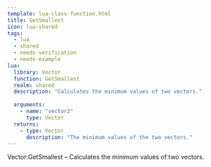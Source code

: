 ```yaml
---
template: lua-class-function.html
title: GetSmallest
icon: lua-shared
tags:
  - lua
  - shared
  - needs-verification
  - needs-example
lua:
  library: Vector
  function: GetSmallest
  realm: shared
  description: "Calculates the minimum values of two vectors."
  
  arguments:
    - name: "vector2"
      type: Vector
  returns:
    - type: Vector
      description: "The minimum values of the two vectors."
---
```


<div class="lua__search__keywords">
Vector:GetSmallest &#x2013; Calculates the minimum values of two vectors.
</div>
